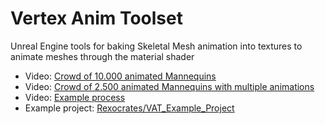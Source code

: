 # Vertex Anim Toolset
Unreal Engine tools for baking Skeletal Mesh animation into textures to animate meshes through the material shader

- Video: [Crowd of 10.000 animated Mannequins](https://vimeo.com/584561248)
- Video: [Crowd of 2.500 animated Mannequins with multiple animations](https://vimeo.com/584595823)
- Video: [Example process](https://vimeo.com/584563404)
- Example project: [Rexocrates/VAT_Example_Project](https://github.com/Rexocrates/VAT_Example_Project)
